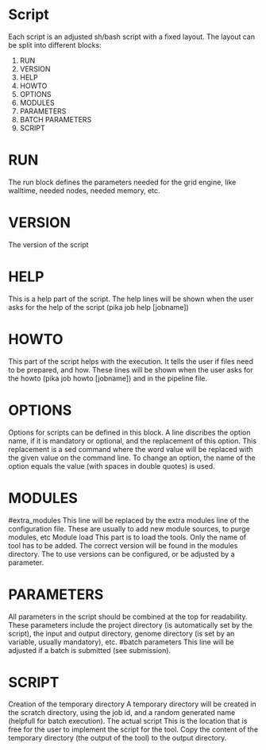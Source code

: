 # Script
Each script is an adjusted sh/bash script with a fixed layout. The layout can be split into different blocks:
1. RUN
2. VERSION
3. HELP
4. HOWTO
5. OPTIONS
6. MODULES
7. PARAMETERS
8. BATCH PARAMETERS
9. SCRIPT

# RUN
The run block defines the parameters needed for the grid engine, like walltime, needed nodes, needed memory, etc.
# VERSION
The version of the script
# HELP
This is a help part of the script. The help lines will be shown when the user asks for the help of the script (pika job help [jobname])
# HOWTO
This part of the script helps with the execution. It tells the user if files need to be prepared, and how. These lines will be shown when the user asks for the howto (pika job howto [jobname]) and in the pipeline file.
# OPTIONS
Options for scripts can be defined in this block. A line discribes the option name, if it is mandatory or optional, and the replacement of this option. This replacement is a sed command where the word value will be replaced with the given value on the command line. To change an option, the name of the option equals the value (with spaces in double quotes) is used.
# MODULES
#extra_modules
This line will be replaced by the extra modules line of the configuration file. These are usually to add new module sources, to purge modules, etc
Module load
This part is to load the tools. Only the name of tool has to be added. The correct version will be found in the modules directory. The to use versions can be configured, or be adjusted by a parameter.
# PARAMETERS
All parameters in the script should be combined at the top for readability. These parameters include the project directory (is automatically set by the script), the input and output directory, genome directory (is set by an variable, usually mandatory), etc.
#batch parameters
This line will be adjusted if a batch is submitted (see submission).
# SCRIPT
Creation of the temporary directory
A temporary directory will be created in the scratch directory, using the job id, and a random generated name (helpfull for batch execution).
The actual script
This is the location that is free for the user to implement the script for the tool.
Copy the content of the temporary directory (the output of the tool) to the output directory.

